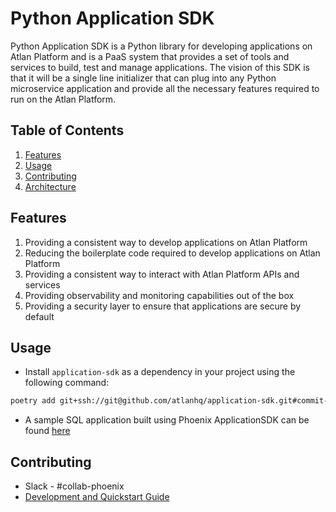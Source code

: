 # Python Application SDK

Python Application SDK is a Python library for developing applications on Atlan Platform and is a PaaS system that provides a set of tools and services to build, test and manage applications.
The vision of this SDK is that it will be a single line initializer that can plug into any Python microservice application and provide all the necessary features required to run on the Atlan Platform.  


## Table of Contents
1. [Features](#features)
2. [Usage](#usage)
3. [Contributing](#contributing)
4. [Architecture](./docs/ARCHITECTURE.md)


## Features
1. Providing a consistent way to develop applications on Atlan Platform
2. Reducing the boilerplate code required to develop applications on Atlan Platform
3. Providing a consistent way to interact with Atlan Platform APIs and services
4. Providing observability and monitoring capabilities out of the box
5. Providing a security layer to ensure that applications are secure by default


## Usage
- Install `application-sdk` as a dependency in your project using the following command:
```bash
poetry add git+ssh://git@github.com/atlanhq/application-sdk.git#commit-hash
```
- A sample SQL application built using Phoenix ApplicationSDK can be found [here](https://github.com/atlanhq/phoenix-postgres-app)

## Contributing
- Slack - #collab-phoenix
- [Development and Quickstart Guide](./docs/DEVELOPMENT.md)
